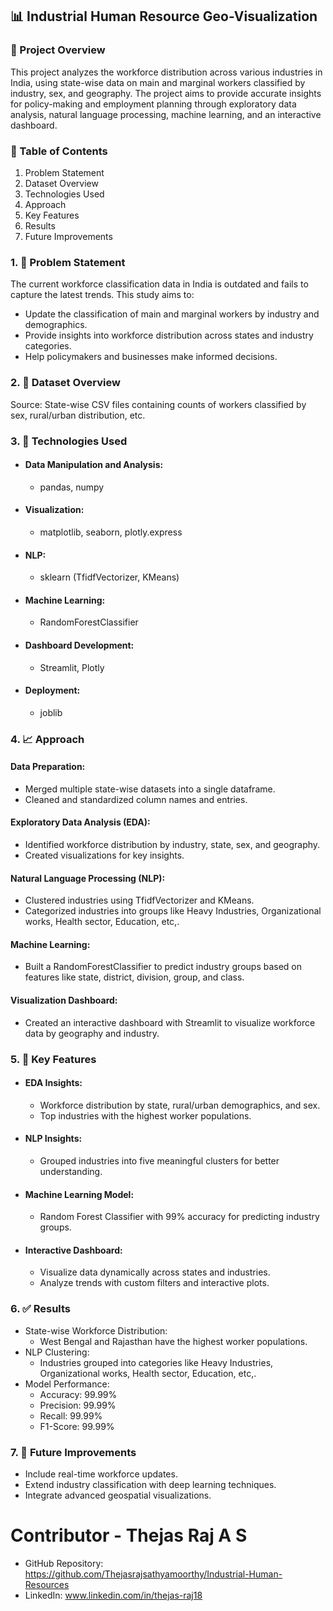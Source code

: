 ## 📊 Industrial Human Resource Geo-Visualization
### 🎯  Project Overview
This project analyzes the workforce distribution across various industries in India, using state-wise data on main and marginal workers classified by industry, sex, and geography. The project aims to provide accurate insights for policy-making and employment planning through exploratory data analysis, natural language processing, machine learning, and an interactive dashboard.

### 📄 Table of Contents
1. Problem Statement
2. Dataset Overview
3. Technologies Used
4. Approach
5. Key Features
6. Results
7. Future Improvements

### 1. 📨 Problem Statement
The current workforce classification data in India is outdated and fails to capture the latest trends. This study aims to:

* Update the classification of main and marginal workers by industry and demographics.
* Provide insights into workforce distribution across states and industry categories.
* Help policymakers and businesses make informed decisions.

### 2. 📅 Dataset Overview
 Source: State-wise CSV files containing counts of workers classified by sex, rural/urban distribution, etc.

### 3. 🔑 Technologies Used
  *  #### Data Manipulation and Analysis: 
      *  pandas, numpy
  *  #### Visualization:
      *  matplotlib, seaborn, plotly.express
  *  #### NLP: 
      *  sklearn (TfidfVectorizer, KMeans)
  *  #### Machine Learning:
      *  RandomForestClassifier
  *  #### Dashboard Development:
      *  Streamlit, Plotly
  *  #### Deployment:
      *  joblib

### 4. 📈 Approach
#### Data Preparation:
  * Merged multiple state-wise datasets into a single dataframe.
  * Cleaned and standardized column names and entries.
    
#### Exploratory Data Analysis (EDA):
  * Identified workforce distribution by industry, state, sex, and geography.
  * Created visualizations for key insights.

#### Natural Language Processing (NLP):
  * Clustered industries using TfidfVectorizer and KMeans.
  * Categorized industries into groups like Heavy Industries, Organizational works, Health sector, Education, etc,.

#### Machine Learning:
  * Built a RandomForestClassifier to predict industry groups based on features like state, district, division, group, and class.

#### Visualization Dashboard:
  * Created an interactive dashboard with Streamlit to visualize workforce data by geography and industry.

### 5. 🏢 Key Features
  *  #### EDA Insights:
      *  Workforce distribution by state, rural/urban demographics, and sex.
      *  Top industries with the highest worker populations.
        
  *  #### NLP Insights:
      *  Grouped industries into five meaningful clusters for better understanding.
        
  *  #### Machine Learning Model:
      *  Random Forest Classifier with 99% accuracy for predicting industry groups.

  *  #### Interactive Dashboard:
      *  Visualize data dynamically across states and industries.
      *  Analyze trends with custom filters and interactive plots.

### 6. ✅ Results
  *  State-wise Workforce Distribution:
      *  West Bengal and Rajasthan have the highest worker populations.
  *  NLP Clustering:
      *  Industries grouped into categories like Heavy Industries, Organizational works, Health sector, Education, etc,.
  *  Model Performance:
      *  Accuracy: 99.99%
      *  Precision: 99.99%
      *  Recall: 99.99%
      *  F1-Score: 99.99%


### 7. 🚀 Future Improvements
  *  Include real-time workforce updates.
  *  Extend industry classification with deep learning techniques.
  *  Integrate advanced geospatial visualizations.


# Contributor -  Thejas Raj A S
* GitHub Repository: https://github.com/Thejasrajsathyamoorthy/Industrial-Human-Resources
* LinkedIn: www.linkedin.com/in/thejas-raj18
